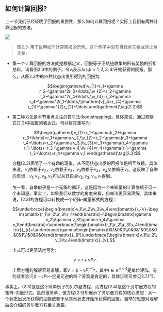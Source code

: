 ## 如何计算回报?

上一节我们已经证明了回报的重要性，那么如何计算回报呢？实际上我们有两种计算回报的方法。

 ![](../img/02/2.png)
 > 图$2.3$: 用于说明如何计算回报的示例。这个例子中没有目标单元格或禁止单元格。

- 第一个计算回报的方法就是根据定义，回报等于沿轨迹收集的所有奖励的折扣总和。请看图$2.3$中的例子。令$v_i$表示从$s_i$($i = 1, 2, 3, 4$)开始获得的回报。那么，从图$2.3$中的四种状态出发所得到的回报为:
  
    $$\begin{gathered}v_{1}=r_1+\gamma r_2+\gamma^2r_3+\ldots,\\v_{2}=r_2+\gamma r_3+\gamma^2r_4+\ldots,\\v_{3}=r_3+\gamma r_4+\gamma^2r_1+\ldots,\\\mathrm{v}_4=r_{4}+\gamma r_{1}+\gamma^{2}r_{2}+\ldots.\end{gathered}\tag{2.2}$$

- 第二种方法是本节重点关注的自举法(bootstrapping)。具体来说，通过观察式$(2.2)$中回报的表达式，可以将其重写为:

    $$\begin{gathered}v_{1}=r_1+\gamma(r_2+\gamma r_3+\ldots)=r_1+\gamma v_2,\\v_{2}=r_2+\gamma(r_3+\gamma r_4+\ldots)=r_2+\gamma v_3,\\v_{3}=r_3+\gamma(r_4+\gamma r_1+\ldots)=r_3+\gamma v_4,\\v_{4}=r_4+\gamma(r_1+\gamma r_2+\ldots)=r_4+\gamma v_1.\end{gathered}\tag{2.3}$$
    
    方程$(2.3)$表明了一个有趣的现象，从不同状态出发的回报值是相互依赖。具体来说，$v_1$依赖于$v_2$，$v_2$依赖于$v_3$，$v_3$依赖于$v_4$，$v_4$又依赖于$v_1$。这反映了自举的思想：$v_1,v_2,v_3,v_4$可以从其自身$v_2,v_3,v_4,v_1$得到。
    
    乍一看，自举似乎是一个无解的循环，这是因为一个未知量的计算依赖于另一个未知量。事实上，如果我们从数学的角度来看，自举法更容易理解。具体来说，$(2.3)$的方程可以转换成一个矩阵-向量形式的方程：
    
    $$\underbrace{\begin{bmatrix}v_1\\v_2\\v_3\\v_4\end{bmatrix}}_{v}=\begin{bmatrix}r_1\\r_2\\r_3\\r_4\end{bmatrix}+\begin{bmatrix}\gamma v_2\\\gamma v_3\\\gamma v_4\\\gamma v_1\end{bmatrix}=\underbrace{\begin{bmatrix}r_1\\r_2\\r_3\\r_4\end{bmatrix}}_{r}+\underbrace{\gamma\begin{bmatrix}0&1&0&0\\0&0&1&0\\0&0&0&1\\1&0&0&0\end{bmatrix}}_{P}\underbrace{\begin{bmatrix}v_1\\v_2\\v_3\\v_4\end{bmatrix}}_{v},$$
    
    上式可以更简洁地写为:
    
    $$v=r+\gamma Pv.$$

    上面方程的解很容易求解，即$v=(I-\gamma P)^{-1} r$，其中$I\in\mathbb{R}^{4\times 4}$是单位矩阵。有的读者会问$(I - \gamma P)$一定是可逆的吗？答案是肯定的，具体证明可参见$2.7.1$节。

事实上，$(2.3)$就是这个简单例子的贝尔曼方程，而方程$(2.4)$是这个贝尔曼方程的矩阵-向量形式。虽然很简单，但方程$(2.3)$却展示了贝尔曼方程的核心思想：从一个状态出发所获得的回报依赖于从其他状态开始所获得的回报。自举的思想对理解后面介绍的贝尔曼方程至关重要。